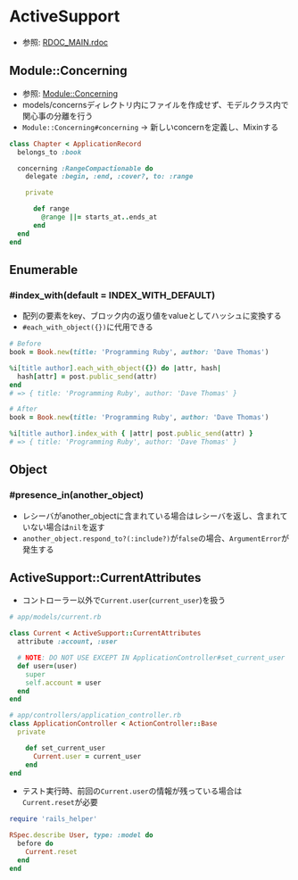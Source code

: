 # ActiveSupport
- 参照: [RDOC_MAIN.rdoc](https://api.rubyonrails.org/)

## Module::Concerning
- 参照: [Module::Concerning](https://api.rubyonrails.org/v4.1.0/classes/Module/Concerning.html#method-i-concerning)
- models/concernsディレクトリ内にファイルを作成せず、モデルクラス内で関心事の分離を行う
- `Module::Concerning#concerning` -> 新しいconcernを定義し、Mixinする
```ruby
class Chapter < ApplicationRecord
  belongs_to :book

  concerning :RangeCompactionable do
    delegate :begin, :end, :cover?, to: :range

    private

      def range
        @range ||= starts_at..ends_at
      end
  end
end
```

## Enumerable
### #index_with(default = INDEX_WITH_DEFAULT)
- 配列の要素をkey、ブロック内の返り値をvalueとしてハッシュに変換する
- `#each_with_object({})`に代用できる
```ruby
# Before
book = Book.new(title: 'Programming Ruby', author: 'Dave Thomas')

%i[title author].each_with_object({}) do |attr, hash|
  hash[attr] = post.public_send(attr)
end
# => { title: 'Programming Ruby', author: 'Dave Thomas' }

# After
book = Book.new(title: 'Programming Ruby', author: 'Dave Thomas')

%i[title author].index_with { |attr| post.public_send(attr) }
# => { title: 'Programming Ruby', author: 'Dave Thomas' }
```

## Object
### #presence_in(another_object)
- レシーバがanother_objectに含まれている場合はレシーバを返し、含まれていない場合は`nil`を返す
- `another_object.respond_to?(:include?)`が`false`の場合、`ArgumentError`が発生する

## ActiveSupport::CurrentAttributes
- コントローラー以外で`Current.user`(`current_user`)を扱う
```ruby
# app/models/current.rb

class Current < ActiveSupport::CurrentAttributes
  attribute :account, :user

  # NOTE: DO NOT USE EXCEPT IN ApplicationController#set_current_user
  def user=(user)
    super
    self.account = user
  end
end
```

```ruby
# app/controllers/application_controller.rb
class ApplicationController < ActionController::Base
  private

    def set_current_user
      Current.user = current_user
    end
end
```

- テスト実行時、前回の`Current.user`の情報が残っている場合は
  `Current.reset`が必要
```ruby
require 'rails_helper'

RSpec.describe User, type: :model do
  before do
    Current.reset
  end
end
```
